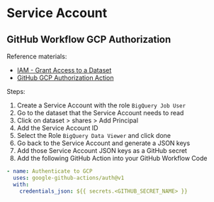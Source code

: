 # Service Account
## GitHub Workflow GCP Authorization
Reference materials:
- [IAM - Grant Access to a Dataset](https://cloud.google.com/bigquery/docs/control-access-to-resources-iam#grant_access_to_a_dataset)
- [GitHub GCP Authorization Action](https://github.com/google-github-actions/auth#with-service-account-key-json)

Steps:
1. Create a Service Account with the role `BigQuery Job User`
2. Go to the dataset that the Service Account needs to read
3. Click on dataset > shares > Add Principal
4. Add the Service Account ID
5. Select the Role `BigQuery Data Viewer` and click done
6. Go back to the Service Account and generate a JSON keys
7. Add those Service Account JSON keys as a GitHub secret
8. Add the following GitHub Action into your GitHub Workflow Code
```yaml
- name: Authenticate to GCP
  uses: google-github-actions/auth@v1
  with:
    credentials_json: ${{ secrets.<GITHUB_SECRET_NAME> }}
```
